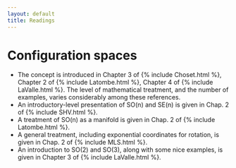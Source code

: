 ```yaml
---
layout: default
title: Readings
---
```

# Configuration spaces
* The concept is introduced in Chapter 3 of {% include Choset.html %}, Chapter 2 of {% include Latombe.html %}, Chapter 4 of {% include LaValle.html %}. The level of mathematical treatment, and the number of examples, varies considerably among these references.
* An introductory-level presentation of SO(n) and SE(n) is given in Chap. 2 of {% include SHV.html %}.
* A treatment of SO(n) as a manifold is given in Chap. 2 of {% include Latombe.html %}.
* A general treatment, including exponential coordinates for rotation, is given in Chap. 2 of {% include MLS.html %}.
* An introduction to SO(2) and SO(3), along with some nice examples, is given in Chapter 3 of {% include LaValle.html %}.  
